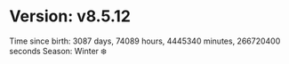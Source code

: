 # Version: v8.5.12
Time since birth: 3087 days, 74089 hours, 4445340 minutes, 266720400 seconds
Season: Winter ❄️
